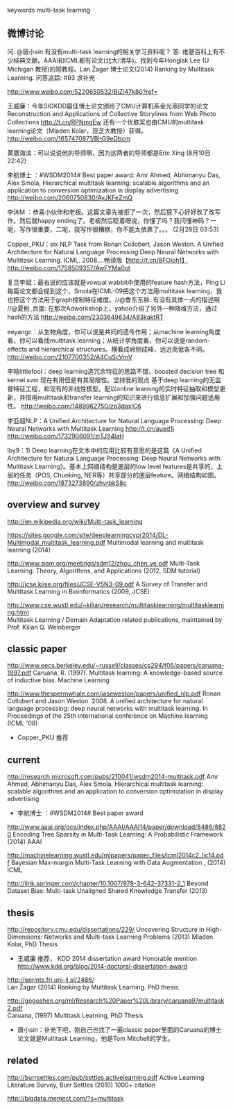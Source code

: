 keywords
  multi-task learning

## 微博讨论
问: @唐小sin 有没有multi-task learning的相关学习资料呢？
答: 维基百科上有不少经典文献。AAAI和ICML都有论文(北大/清华)。找到今年Honglak Lee (U Michigan 教授)的短教程。Lan Žagar 博士论文(2014) Ranking by Multitask Learning. 问答追踪: #93 求补充

http://www.weibo.com/5220650532/BiZl47k80?ref=



王威廉：今年SIGKDD最佳博士论文颁给了CMU计算机系金光熹同学的论文 Reconstruction and Applications of Collective Storylines from Web Photo Collections http://t.cn/RPNmgEw 还有一个优胜奖也由CMU的multitask learning论文（Mladen Kolar，现芝大教授）获得。
http://weibo.com/1657470871/BhG9eDbcm

黄厝海滨：可以说说他的导师啊，因为这两者的导师都是Eric Xing (8月10日 22:42)




李航博士 ：#WSDM2014# Best paper award: Amr Ahmed, Abhimanyu Das, Alex Smola, Hierarchical multitask learning: scalable algorithms and an application to conversion optimization in display advertising
http://weibo.com/2060750830/AyJKFeZmQ

李沐M ：恭喜小伙伴和老板。这篇文章先被拒了一次，然后狠下心好好改了改写作。然后就happy ending了。老板然后眨着眼说，你懂了吗？我问懂神码？一呢，写作很重要，二呢，我写作很糟糕，你不能太依靠了。。。 (2月28日 03:53)


Copper_PKU：six NLP Task from Ronan Collobert, Jason Weston. A Unified Architecture for Natural Language Processing:Deep Neural Networks with Multitask Learning. ICML. 2008....畅读版【http://t.cn/8FOioh1】
http://weibo.com/1758509357/AwFYMa0ot


复旦李斌：最右说的应该就是vowpal wabbit中使用的feature hash方法，Ping Li每篇论文都会提到这个，Smola在ICML-09把这个方法用multitask learning，我也把这个方法用于graph控制特征维度。//@鲁东东胖: 有没有具体一点的描述啊 //@夏粉_百度: 在那次Adworkshop上，yahoo介绍了另外一种降维方法，通过hash的方法
http://weibo.com/2303649634/A83kaktRT


eeyangc：从生物角度，你可以说是共同的遗传作用；从machine learning角度看，你可以看成multitask learning；从统计学角度看，你可以说是random-effects and hierarchical structures。横看成岭侧成峰，远近高低各不同。
http://weibo.com/2107700352/A4CuScVmV



李晗littlefool：deep learning造冗余特征的思路不错，boosted decision tree 和 kernel svm 现在有用但是有其局限性。坚持我的观点 基于deep learning的无监督特征工程，和现有的非线性模型。配以online learning的实时特征抽取和模型更新，并借用multitask和transfer learning的知识来进行信息扩展和加强问题适用性。
http://weibo.com/1489962750/zp3daxlC6

李亚超NLP：A Unified Architecture for Natural Language Processing: Deep Neural Networks with Multitask Learning http://t.cn/aued1i
http://weibo.com/1732906091/zjTJ94IaH

lby9：1) Deep learning在文本中的应用比较有意思的是这篇《A Unified Architecture for Natural Language Processing: Deep Neural Networks with Multitask Learning》。基本上网络结构是底层的low level features是共享的，上层的任务（POS, Chunking, NER等）共享部分的底层feature。网络结构如图。
http://weibo.com/1873273890/zhvrbkS8c


## overview and survey
http://en.wikipedia.org/wiki/Multi-task_learning

https://sites.google.com/site/deeplearningcvpr2014/DL-Multimodal_multitask_learning.pdf Multimodal learning and multitask learning (2014)

http://www.siam.org/meetings/sdm12/zhou_chen_ye.pdf Multi-Task Learning: Theory, Algorithms, and Applications  (2012, SDM tutorial)

http://jcse.kiise.org/files/JCSE-V5N3-09.pdf  A Survey of Transfer and Multitask Learning in Bioinformatics (2009, JCSE)

http://www.cse.wustl.edu/~kilian/research/multitasklearning/multitasklearning.html  
Multitask Learning / Domain Adaptation related publications, maintained by Prof. Kilian Q. Weinberger

## classic paper
http://www.eecs.berkeley.edu/~russell/classes/cs294/f05/papers/caruana-1997.pdf  Caruana, R. (1997). Multitask learning: A knowledge-based source of inductive bias. Machine Learning

http://www.thespermwhale.com/jaseweston/papers/unified_nlp.pdf
Ronan Collobert and Jason Weston. 2008. A unified architecture for natural language processing: deep neural networks with multitask learning. In Proceedings of the 25th international conference on Machine learning (ICML '08)
* Copper_PKU 推荐

## current
http://research.microsoft.com/pubs/210041/wsdm2014-multitask.pdf 
Amr Ahmed, Abhimanyu Das, Alex Smola, Hierarchical multitask learning: scalable algorithms and an application to conversion optimization in display advertising 
* 李航博士 ：#WSDM2014# Best paper award

http://www.aaai.org/ocs/index.php/AAAI/AAAI14/paper/download/8486/8820 Encoding Tree Sparsity in Multi-Task Learning: A Probabilistic Framework (2014) AAAI

http://machinelearning.wustl.edu/mlpapers/paper_files/icml2014c2_lic14.pdf Bayesian Max-margin Multi-Task Learning with Data Augmentation , (2014) ICML

http://link.springer.com/chapter/10.1007/978-3-642-37331-2_1  Beyond Dataset Bias: Multi-task Unaligned Shared Knowledge Transfer (2013)

## thesis
http://repository.cmu.edu/dissertations/229/ 
Uncovering Structure in High-Dimensions: Networks and Multi-task Learning Problems
(2013) Mladen Kolar, PhD Thesis
* 王威廉 推荐， KDD 2014 dissertation award Honorable mention http://www.kdd.org/blog/2014-doctoral-dissertation-award

http://eprints.fri.uni-lj.si/2486/  
Lan Žagar (2014) Ranking by Multitask Learning. PhD thesis.

http://gogoshen.org/ml/Research%20Paper%20Library/caruana97multitask2.pdf  
Caruana, (1997) Multitask Learning, PhD Thesis
* 唐小sin：补充下吧，刚自己也找了一遍classic paper里面的Caruana的博士论文就是Multitask Learning，他是Tom Mitchell的学生。

## related
http://burrsettles.com/pub/settles.activelearning.pdf  Active Learning Literature Survey, Burr Settles (2010)  1000+ citation

http://bigdata.memect.com/?s=multitask


